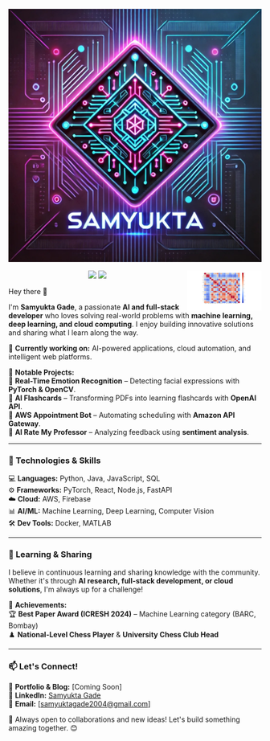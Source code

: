 ![Samyukta Gade](icon/sammys-design.png)

<p><p align='center'>  
<a href="https://docs.google.com/document/d/1LiHdQns92kOfPfZgb9oK09CZ5PNXO03E/edit"><img width="150" align='right' src="icon\Demo.png"></a>
</p>

<p align='center'>
<!-- <a href="https://dev.to/"><img height="30" src="icon\devto.png"></a>&nbsp;&nbsp;
<a href="https://medium.com/"><img height="30" src="icon\medium-logo.png"></a>&nbsp;&nbsp; -->
<a href="https://www.instagram.com/some_uk_tea/"><img height="30" src="https://github.com/WaylonWalker/WaylonWalker/blob/main/icon/instagram.jpg?raw=true"></a>
<a href="https://www.linkedin.com/in/samyukta-gade/"><img height="30" src="https://github.com/WaylonWalker/WaylonWalker/blob/main/icon/linkedin.png?raw=true"></a>
</p>


Hey there 👋  

I'm **Samyukta Gade**, a passionate **AI and full-stack developer** who loves solving real-world problems with **machine learning, deep learning, and cloud computing**. I enjoy building innovative solutions and sharing what I learn along the way.  

🚀 **Currently working on:** AI-powered applications, cloud automation, and intelligent web platforms.  

📌 **Notable Projects:**  
🔹 **Real-Time Emotion Recognition** – Detecting facial expressions with **PyTorch & OpenCV**.  
🔹 **AI Flashcards** – Transforming PDFs into learning flashcards with **OpenAI API**.  
🔹 **AWS Appointment Bot** – Automating scheduling with **Amazon API Gateway**.  
🔹 **AI Rate My Professor** – Analyzing feedback using **sentiment analysis**.  

---

### 🔧 Technologies & Skills  

💻 **Languages:** Python, Java, JavaScript, SQL  
⚙️ **Frameworks:** PyTorch, React, Node.js, FastAPI  
☁️ **Cloud:** AWS, Firebase  
📊 **AI/ML:** Machine Learning, Deep Learning, Computer Vision  
🛠 **Dev Tools:** Docker, MATLAB  

---

### 🌱 Learning & Sharing  

I believe in continuous learning and sharing knowledge with the community. Whether it's through **AI research, full-stack development, or cloud solutions**, I'm always up for a challenge!  

📌 **Achievements:**  
🏆 **Best Paper Award (ICRESH 2024)** – Machine Learning category (BARC, Bombay)  
♟️ **National-Level Chess Player** & **University Chess Club Head**  

---

### 📫 Let's Connect!  

🔗 **Portfolio & Blog:** [Coming Soon]  
💼 **LinkedIn:** [Samyukta Gade](https://www.linkedin.com/in/samyukta-gade)  
📧 **Email:** [samyuktagade2004@gmail.com]  

🚀 Always open to collaborations and new ideas! Let's build something amazing together. 😊  
